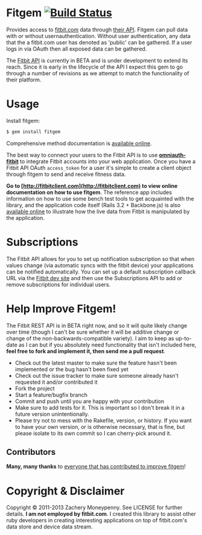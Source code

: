 # Fitgem [![Build Status](https://secure.travis-ci.org/whazzmaster/fitgem.png)](http://travis-ci.org/whazzmaster/fitgem)

Provides access to [fitbit.com](http://www.fitbit.com) data through [their API](http://dev.fitbit.com).  Fitgem can pull data with or without usernauthentication. Without user authentication, any data that the a fitbit.com user has denoted as 'public' can be gathered.  If a user logs in via OAuth then all exposed data can be gathered.

The [Fitbit API](https://wiki.fitbit.com/display/API/Fitbit+API) is currently in BETA and is under development to extend its reach.  Since it is early in the lifecycle of the API I expect this gem to go through a number of revisions as we attempt to match the functionality of their platform.

# Usage

Install fitgem:

```bash
$ gem install fitgem
```
Comprehensive method documentation is [available online](http://www.rubydoc.info/github/whazzmaster/fitgem/frames).

The best way to connect your users to the Fitbit API is to use
**[omniauth-fitbit](https://github.com/tkgospodinov/omniauth-fitbit)** to integrate Fitbit accounts into your web
application. Once you have a Fitbit API OAuth `access_token` for a user it's simple to create a client object through fitgem to send and receive fitness data.

**Go to [http://fitbitclient.com](http://fitbitclient.com) to view online documentation on how to use fitgem**. The reference app includes information on how to use some bench test tools to get acquainted with the library, and the application code itself (Rails 3.2 + Backbone.js) is also [available online](https://github.com/whazzmaster/fitgem-client) to illustrate how the live data from Fitbit is manipulated by the application.

# Subscriptions

The Fitbit API allows for you to set up notification subscription so that when values change (via automatic syncs with the fitbit device) your applications can be notified automatically.  You can set up a default subscription callback URL via the [Fitbit dev site](https://dev.fitbit.com/ 'Fitbit Developer Site') and then use the Subscriptions API to add or remove subscriptions for individual users.

# Help Improve Fitgem!

The Fitbit REST API is in BETA right now, and so it will quite likely change over time (though I can't be sure whether it will be additive change or change of the non-backwards-compatible variety).  I aim to keep as up-to-date as I can but if you absolutely need functionality that isn't included here, **feel free to fork and implement it, then send me a pull request**.

* Check out the latest master to make sure the feature hasn't been implemented or the bug hasn't been fixed yet
* Check out the issue tracker to make sure someone already hasn't requested it and/or contributed it
* Fork the project
* Start a feature/bugfix branch
* Commit and push until you are happy with your contribution
* Make sure to add tests for it. This is important so I don't break it in a future version unintentionally.
* Please try not to mess with the Rakefile, version, or history. If you want to have your own version, or is otherwise
necessary, that is fine, but please isolate to its own commit so I can cherry-pick around it.

## Contributors

**Many, many thanks** to [everyone that has contributed to improve fitgem](https://github.com/whazzmaster/fitgem/graphs/contributors)!

# Copyright & Disclaimer

Copyright &copy; 2011-2013 Zachery Moneypenny. See LICENSE for further details. __I am not employed by fitbit.com__.  I created this library to assist other ruby developers in creating interesting applications on top of fitbit.com's data store and device data stream.

